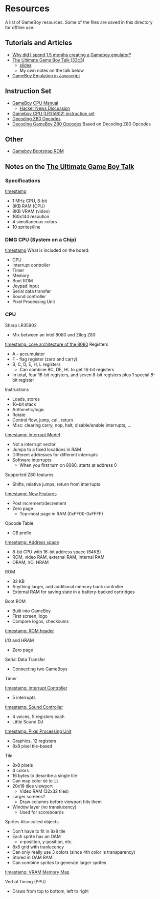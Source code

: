 # Resources
A list of GameBoy resources. Some of the files are saved in this directory for offline use.

## Tutorials and Articles
* [Why did I spend 1.5 months creating a Gameboy emulator?](https://blog.rekawek.eu/2017/02/09/coffee-gb/)
* [The Ultimate Game Boy Talk (33c3)](https://www.youtube.com/watch?v=HyzD8pNlpwI)
    * [slides](https://www.pagetable.com/?p=1099)
    * My own notes on the talk below
* [GameBoy Emulation in Javascript](http://imrannazar.com/GameBoy-Emulation-in-JavaScript:-The-CPU)

## Instruction Set
* [GameBoy CPU Manual](http://marc.rawer.de/Gameboy/Docs/GBCPUman.pdf)
	* [Hacker News Discussion](https://news.ycombinator.com/item?id=19663009)
* [Gameboy CPU (LR35902) instruction set](http://www.pastraiser.com/cpu/gameboy/gameboy_opcodes.html)
* [Decoding Z80 Opcodes](http://www.z80.info/decoding.htm)
* [Decoding GameBoy Z80 Opcodes](https://gb-archive.github.io/salvage/decoding_gbz80_opcodes/Decoding%20Gamboy%20Z80%20Opcodes.html)
	Based on Decoding Z80 Opcodes

## Other
* [Gameboy Bootstrap ROM](http://gbdev.gg8.se/wiki/articles/Gameboy_Bootstrap_ROM)

## Notes on the [The Ultimate Game Boy Talk](https://www.youtube.com/watch?v=HyzD8pNlpwI)

### Specifications
[timestamp](https://www.youtube.com/watch?v=HyzD8pNlpwI&t=5m55s)
* 1 MHz CPU, 8-bit
* 8KB RAM (CPU)
* 8KB VRAM (video)
* 160x144 resoution 
* 4 simultaneous colors
* 10 sprites/line

### DMG CPU (System on a Chip)
[timestamp](https://www.youtube.com/watch?v=HyzD8pNlpwI&t=8m57s)
What is included on the board:
* CPU
* Interrupt controller
* Timer
* Memory
* Boot ROM
* Joypad Input
* Serial data transfer
* Sound controller
* Pixel Processing Unit

### CPU
Sharp LR35902
* Mix between an Intel 8080 and Zilog Z80

[timestamp: core architecture of the 8080](https://www.youtube.com/watch?v=HyzD8pNlpwI&t=10m52s)
Registers
* A - accumulator
* F - flag register (zero and carry)
* B, C, D, E, H, L registers
    * Can combine BC, DE, HL to get 16-bit registers
* In total, four 16-bit registers, and seven 8-bit registers plus 1 special 8-bit register

Instructions
* Loads, stores
* 16-bit stack
* Arithmetic/logic
* Rotate
* Control flow, jump, call, return
* Misc: clearing carry, nop, halt, disable/enable interrupts, ...

[timestamp: Interrupt Model](https://www.youtube.com/watch?v=HyzD8pNlpwI&t=12m24s)
* Not a interrupt vector
* Jumps to a fixed locations in RAM
* Different addresses for different interrupts
* Software interrupts
    * When you first turn on 8080, starts at address 0

Supported Z80 features
* Shifts, relative jumps, return from interrupts

[timestamp: New Features](https://www.youtube.com/watch?v=HyzD8pNlpwI&t=14m03s)
* Post increment/decrement
* Zero page
    * Top-most page in RAM (0xFF00-0xFFFF)

Opcode Table
* CB prefix

[timestamp: Address space](https://www.youtube.com/watch?v=HyzD8pNlpwI&t=17m06s)
* 8-bit CPU with 16-bit address space (64KB)
* ROM, video RAM, external RAM, internal RAM
* ORAM, I/O, HRAM

ROM
* 32 KB
* Anything larger, add additional memory bank controller
* External RAM for saving state in a battery-backed cartridges

Boot ROM
* Built into GameBoy
* First screen, logo
* Compare logos, checksums

[timestamp: ROM header](https://www.youtube.com/watch?v=HyzD8pNlpwI&t=21m17s)

I/O and HRAM
* Zero page

Serial Data Transfer
* Connecting two GameBoys

Timer

[timestamp: Interrupt Controller](https://www.youtube.com/watch?v=HyzD8pNlpwI&t=23m35s)
* 5 interrupts

[timestamp: Sound Controller](https://www.youtube.com/watch?v=HyzD8pNlpwI&t=24m09s)
* 4 voices, 5 registers each
* Little Sound DJ

[timestamp: Pixel Processing Unit](https://www.youtube.com/watch?v=HyzD8pNlpwI&t=29m18s)
* Graphics, 12 registers
* 8x8 pixel tile-based

Tile
* 8x8 pixels
* 4 colors
* 16 bytes to describe a single tile
* Can map color `00` to `11`
* 20x18 tiles viewport
    * Video RAM (32x32 tiles)
* Larger screens?
    * Draw columns before viewport hits them
* Window layer (no translucency)
    * Used for scoreboards

Sprites
Also called objects
* Don't have to fit in 8x8 tile
* Each sprite has an OAM
    * x-position, y-position, etc.
* 8x8 grid with tranlucency
* Can only really use 3 colors (since 4th color is transparency)
* Stored in OAM RAM
* Can combine sprites to generate larger sprites

[timestamp: VRAM Memory Map](https://www.youtube.com/watch?v=HyzD8pNlpwI&t=39m09s)

Vertial Timing (PPU)
* Draws from top to bottom, left to right

